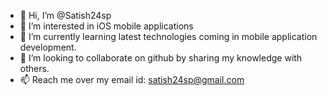 - 👋 Hi, I’m @Satish24sp
- 👀 I’m interested in iOS mobile applications
- 🌱 I’m currently learning latest technologies coming in mobile application development.
- 💞️ I’m looking to collaborate on github by sharing my knowledge with others.
- 📫 Reach me over my email id: satish24sp@gmail.com

<!---
Satish24sp/Satish24sp is a ✨ special ✨ repository because its `README.md` (this file) appears on your GitHub profile.
You can click the Preview link to take a look at your changes.
--->
